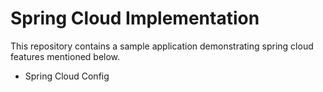 # Spring Cloud Implementation


This repository contains a sample application demonstrating spring cloud features mentioned below.

- Spring Cloud Config
